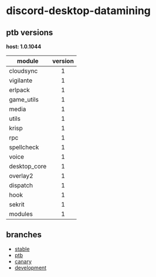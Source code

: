 # discord-desktop-datamining

## ptb versions

**host: 1.0.1044**

| module | version |
| ------ | :-----: |
| cloudsync | 1 |
| vigilante | 1 |
| erlpack | 1 |
| game_utils | 1 |
| media | 1 |
| utils | 1 |
| krisp | 1 |
| rpc | 1 |
| spellcheck | 1 |
| voice | 1 |
| desktop_core | 1 |
| overlay2 | 1 |
| dispatch | 1 |
| hook | 1 |
| sekrit | 1 |
| modules | 1 |

## branches

- [stable](https://github.com/OpenAsar/discord-desktop-datamining/tree/stable)
- [ptb](https://github.com/OpenAsar/discord-desktop-datamining/tree/ptb)
- [canary](https://github.com/OpenAsar/discord-desktop-datamining/tree/canary)
- [development](https://github.com/OpenAsar/discord-desktop-datamining/tree/development)